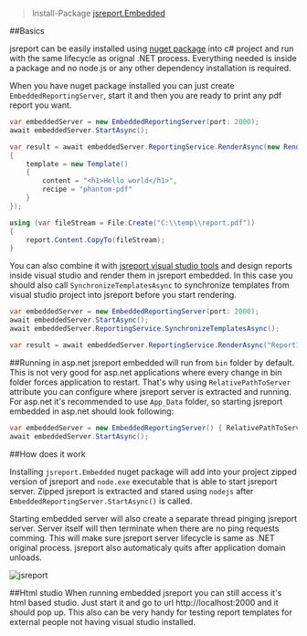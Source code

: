> Install-Package [jsreport.Embedded](https://www.nuget.org/packages/jsreport.Embedded)

##Basics

jsreport can be easily installed using [nuget package](https://www.nuget.org/packages/jsreport.Embedded) into c# project and run with the same lifecycle as orignal .NET process. Everything needed is inside a package and no node.js or any other dependency installation is required.

When you have nuget package installed you can just create `EmbeddedReportingServer`, start it and then you are ready to print any pdf report you want.


```c#
var embeddedServer = new EmbeddedReportingServer(port: 2000);
await embeddedServer.StartAsync();

var result = await embeddedServer.ReportingService.RenderAsync(new RenderRequest()
{
    template = new Template()
    {
        content = "<h1>Hello world</h1>",
        recipe = "phantom-pdf"
    }
});

using (var fileStream = File.Create("C:\\temp\\report.pdf"))
{
    report.Content.CopyTo(fileStream);
}
```

You can also combine it with [jsreport visual studio tools](http://jsreport.net) and design reports inside visual studio and render them in jsreport embedded. In this case you should also call `SynchronizeTemplatesAsync` to synchronize templates from visual studio project into jsreport before you start rendering. 

```c#
var embeddedServer = new EmbeddedReportingServer(port: 2000);
await embeddedServer.StartAsync();
await embeddedServer.ReportingService.SynchronizeTemplatesAsync();

var result = await embeddedServer.ReportingService.RenderAsync("Report1", new { ... });
```


##Running in asp.net
jsreport embedded will run from `bin` folder by default. This is not very good for asp.net applications where every change in bin folder forces application to restart. That's why using `RelativePathToServer` attribute you can configure where jsreport server is extracted and running. For asp.net it's recommended to use `App_Data` folder, so starting jsreport embedded in asp.net should look following:

```c#
var embeddedServer = new EmbeddedReportingServer() { RelativePathToServer = "../App_Data" };
await embeddedServer.StartAsync();
```


##How does it work

Installing `jsreport.Embedded` nuget package will add into your project zipped version of jsreport and `node.exe` executable that is able to start jsreport server. Zipped jsreport is extracted and stared using `nodejs` after `EmbeddedReportingServer.StartAsync()` is called.

Starting embedded server will also create a separate thread pinging jsreport server. Server itself will then  terminate when there are no ping requests comming. This will make sure jsreport server lifecycle is same as .NET original process. jsreport also automaticaly quits after application domain unloads.


![jsreport](http://jsreport.net/img/embedded.png)

##Html studio
When running embedded jsreport you can still access it's html based studio. Just start it and go to url http://localhost:2000 and it should pop up. This also can be very handy for testing report templates for external people not having visual studio installed.